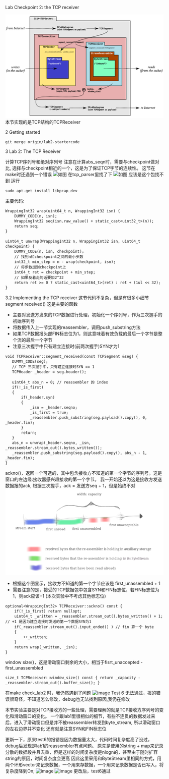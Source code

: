 Lab Checkpoint 2: the TCP receiver

![TCP结构图](https://github.com/Nocpprr/CS144-Notes/blob/main/BV_3%7DL4I3%5DMW%7BYEAXLT6~S7.png)
本节实现的是TCP结构的TCPReceiver

2 Getting started
```
git merge origin/lab2-startercode
```
3 Lab 2: The TCP Receiver

计算TCP序列号和绝对序列号
注意在计算abs_seqn时，需要与checkpoint做对比, 选择与checkpoint相近的一个，这是为了保证TCP字节的连续性。
这节在make时还遇到一个错误
![如图](https://user-images.githubusercontent.com/105581407/202733810-5aa26f56-01ac-4487-a976-b1b15389f058.png)
在tcp_parser里找了下
![如图](https://user-images.githubusercontent.com/105581407/202734142-c4161645-bbc6-443e-8838-a08c7534c91f.png)
应该是这个包找不到
运行
```
sudo apt-get install libpcap_dev
```
主要代码:
```
WrappingInt32 wrap(uint64_t n, WrappingInt32 isn) {
    DUMMY_CODE(n, isn);
    WrappingInt32 seq(isn.raw_value() + static_cast<uint32_t>(n));
    return seq;
}

uint64_t unwrap(WrappingInt32 n, WrappingInt32 isn, uint64_t checkpoint) {
    DUMMY_CODE(n, isn, checkpoint);
    // 找到n和checkpoint之间的最小步数
    int32_t min_step = n - wrap(checkpoint, isn);
    // 将步数加到checkpoint上
    int64_t ret = checkpoint + min_step;
    // 如果反着走的话要加2^32
    return ret >= 0 ? static_cast<uint64_t>(ret) : ret + (1ul << 32);
}
```
3.2 Implementing the TCP receiver
这节代码不复杂，但是有很多小细节
segment received() 这是主要的函数
  - 主要对发送方发来的TCP数据进行处理，初始化一个序列号，作为三次握手的初始序列号
  - 将数据传入上一节实现的reassembler，调用push_substring方法
  - 如果TCP数据报头部FIN标志位为1，则这意味着有效负载的最后一个字节是整个流的最后一个字节
  - 注意三次握手中只有建立连接时(前两次握手)SYN才为1
 ```
 void TCPReceiver::segment_received(const TCPSegment &seg) {
    DUMMY_CODE(seg);    
    // TCP 三次握手中，只有建立连接时SYN == 1
    TCPHeader _header = seg.header();
    
    uint64_t abs_n = 0; // reassembler 的 index
    if(!_is_first)
    {
        if(_header.syn)
        {
            _isn = _header.seqno;
            _is_first = true;
            _reassembler.push_substring(seg.payload().copy(), 0, _header.fin);
        }
        return;
    }
    abs_n = unwrap(_header.seqno, _isn, _reassembler.stream_out().bytes_written());  
    _reassembler.push_substring(seg.payload().copy(), abs_n - 1, _header.fin);
}
```
ackno()，返回一个可选的，其中包含接收方不知道的第一个字节的序列号。这是窗口的左边缘:接收器感兴趣接收的第一个字节。
我一开始还以为这是接收方发送数据报的ack, 根据三次握手，ack = 发送方seq + 1，但是始终不对
![lab1的图](https://github.com/Nocpprr/CS144-Notes/blob/main/image-20211107124153476.png)
  - 根据这个图显示，接收方不知道的第一个字节应该是 first_unassembled + 1
  - 需要注意的是，接受的TCP数据包中包含SYN和FIN标志位，若FIN标志位为1，则ack应该+1 (本次实验中不考虑其他标志位)
```
optional<WrappingInt32> TCPReceiver::ackno() const {
    if(!_is_first) return nullopt;
    uint64_t _written = _reassembler.stream_out().bytes_written() + 1; // +1 是因为建立连接时发送的第一个数据SYN为1
    if(_reassembler.stream_out().input_ended() ) // fin 算一个 byte
    {
        ++_written;
    }
    return wrap(_written, _isn);
}
```
window size()，这是滑动窗口剩余的大小，相当于fisrt_unaccepted - first_unassembled
```
size_t TCPReceiver::window_size() const { return _capacity - _reassembler.stream_out().buffer_size(); }
```
在make check_lab2 时，我仍然遇到了问题
![image](https://user-images.githubusercontent.com/105581407/202742383-28b6e59a-ca8d-4f9e-8b4e-a00efe0129de.png)
Test 6 无法通过，报的错误很奇怪，不知道怎么修改，debug也无法找到原因,我仍在修改

本节实验主要是对TCP接收方的一些处理，需要理解的就是TCP接收方序列号的变化和滑动窗口的变化。
一个跟lab1里很相似的细节，有些不连贯的数据发过来后，进入了滑动窗口但是并不被reassembler转发到byte_stream, 所以滑动窗口的左右边界并不变化
还有就是注意SYN和FIN标志位

更新一下，原来test6的报错是因为数据量太大，代码时间复杂度高了没过，debug后发现是lab1的reassembler有点问题。
原先是使用的string + map来记录分散的数据段并且去重，但是这样的时间复杂度是nlogn的，甚至由于随时扩容string的原因，时间复杂度会更高
因此这里采用和ByteStream里相同的方式，用两个环形vector来记录数据，一个用来存数据，一个用来记录数据是否已写入，将复杂度降到On;
![image](https://user-images.githubusercontent.com/105581407/204532715-1fe5566e-a49b-40ff-af90-74bf13409da1.png)
![image](https://user-images.githubusercontent.com/105581407/204532856-ea3aae6f-1c35-4046-b769-86499ab8136f.png)
更改后，test6通过

